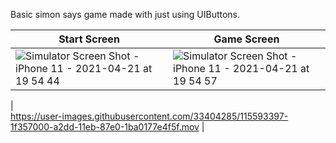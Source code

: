 Basic simon says game made with just using UIButtons.

| Start Screen  | Game Screen |
| ------------- | ------------- |
| ![Simulator Screen Shot - iPhone 11 - 2021-04-21 at 19 54 44](https://user-images.githubusercontent.com/33404285/115592457-eb0d7f80-a2db-11eb-8fc8-f15ed9458080.png)  | ![Simulator Screen Shot - iPhone 11 - 2021-04-21 at 19 54 57](https://user-images.githubusercontent.com/33404285/115592547-05475d80-a2dc-11eb-9139-f427c6343153.png) |
|  
https://user-images.githubusercontent.com/33404285/115593397-1f357000-a2dd-11eb-87e0-1ba0177e4f5f.mov
 |






